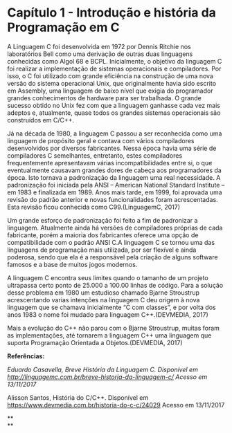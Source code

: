 # Capítulo 1 - Introdução e história da Programação em C

A Linguagem C foi desenvolvida em 1972 por Dennis Ritchie nos laboratórios Bell como uma derivação de outras duas linguagens conhecidas como Algol 68 e BCPL. Inicialmente, o objetivo da linguagem C foi realizar a implementação de sistemas operacionais e compiladores. Por isso, o C foi utilizado com grande eficiência na construção de uma nova versão do sistema operacional Unix, que originalmente havia sido escrito em Assembly, uma linguagem de baixo nível que exigia do programador grandes conhecimentos de hardware para ser trabalhada. O grande sucesso obtido no Unix fez com que a linguagem ganhasse cada vez mais adeptos e, atualmente, quase todos os grandes sistemas operacionais são construídos em C/C++.

  
Já na década de 1980, a linguagem C passou a ser reconhecida como uma linguagem de propósito geral e contava com vários compiladores desenvolvidos por diversos fabricantes. Nessa época havia uma série de compiladores C semelhantes, entretanto, estes compiladores frequentemente apresentavam várias incompatibilidades entre si, o que eventualmente causavam grandes dores de cabeça aos programadores da época. Isto tornava a padronização da linguagem uma real necessidade. A padronização foi iniciada pela ANSI – American National Standard Institute – em 1983 e finalizada em 1989. Anos mais tarde, em 1999, foi aprovada uma revisão do padrão anterior e novas funcionalidades foram acrescentadas. Esta revisão ficou conhecida como C99.\(LinguagemC,  2017\)

  
Um grande esforço de padronização foi feito a fim de padronizar a linguagem. Atualmente ainda há versões de compiladores próprias de cada fabricante, porém a maioria dos fabricantes oferece uma opção de compatibilidade com o padrão ANSI C.A linguagem C se tornou uma das linguagens de programação mais utilizada, por ser flexível e ainda poderosa, sendo que ela é a responsável pela criação de alguns software famosos e a base de muitos jogos modernos.

A linguagem C encontra seus limites quando o tamanho de um projeto ultrapassa certo ponto de 25.000 a 100.00 linhas de código. Para a solução desse problema em 1980 um estudioso chamado Bjarne Stroustrup acrescentando varias intenções na linguagem C deu origem à nova linguagem que se chamava inicialmente “C com classes”, e por volta dos anos 1983 o nome foi mudado para linguagem C++.\(DEVMEDIA, 2017\)

Mais a evolução do C++ não parou com o Bjarne Stroustrup, muitas foram as implementações, até tornarem a linguagem C++ uma linguagem que suporta Programação Orientada a Objetos.\(DEVMEDIA, 2017\)



**Referências:**

_Eduardo Casavella, Breve História da Linguagem C. Disponível em http://linguagemc.com.br/breve-historia-da-linguagem-c/ Acesso em 13/11/2017_

Alisson Santos, História do C/C++. Disponível em https://www.devmedia.com.br/historia-do-c-c/24029 Acesso em 13/11/2017

**    
**

